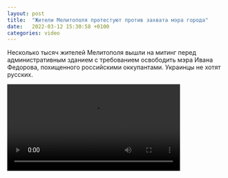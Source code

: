 ```yaml
---
layout: post
title:  "Жители Мелитополя протестуют против захвата мэра города"
date:   2022-03-12 15:30:58 +0100
categories: video
---
```


Несколько тысяч жителей Мелитополя вышли на митинг перед административным зданием с требованием освободить мэра Ивана Федорова, похищенного российскими оккупантами. Украинцы не хотят русских.


<video controls width="400">
    <source src="{{ site.baseurl }}/assets/videos/3.webm"
            type="video/webm">
    <source src="{{ site.baseurl }}/assets/videos/3.mp4"
            type="video/mp4">
    Sorry, your browser doesn't support embedded videos.
</video>
